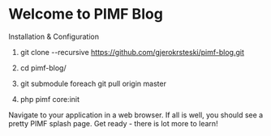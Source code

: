 Welcome to PIMF Blog
===============


Installation & Configuration

1. git clone --recursive https://github.com/gjerokrsteski/pimf-blog.git

2. cd pimf-blog/

3. git submodule foreach git pull origin master

4. php pimf core:init


Navigate to your application in a web browser. If all is well, you should see a pretty PIMF splash page. Get ready - there is lot more to learn!